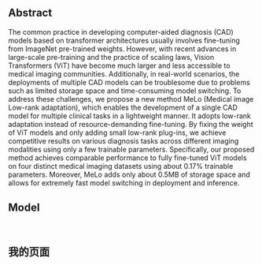 ## Abstract
The common practice in developing computer-aided diagnosis (CAD) models based on transformer architectures usually involves fine-tuning from ImageNet pre-trained weights. However, with recent advances in large-scale pre-training and the practice of scaling laws, Vision Transformers (ViT) have become much larger and less accessible to medical imaging communities. Additionally, in real-world scenarios, the deployments of multiple CAD models can be troublesome due to problems such as limited storage space and time-consuming model switching. To address these challenges, we propose a new method MeLo (Medical image Low-rank adaptation), which enables the development of a single CAD model for multiple clinical tasks in a lightweight manner. It adopts low-rank adaptation instead of resource-demanding fine-tuning. By fixing the weight of ViT models and only adding small low-rank plug-ins, we achieve competitive results on various diagnosis tasks across different imaging modalities using only a few trainable parameters. Specifically, our proposed method achieves comparable performance to fully fine-tuned ViT models on four distinct medical imaging datasets using about 0.17% trainable parameters. Moreover, MeLo adds only about 0.5MB of storage space and allows for extremely fast model switching in deployment and inference.


## Model

<!-- <figure>
  <img src="./image/bloodcell.jpg" alt="VuePress Hope 图标">
  <figcaption>VuePress Hope 图标</figcaption>
</figure> -->

<div style="display: flex; flex-wrap: wrap; gap: 16px;">
<Card
  image="/image/sz_chest_xray.png"
  title="SZ Chest X-ray"
  Task="Tuberculosis Diagnosis"
  ViT="base-ImageNet"
  Rank="4"
  downloadlink="https://absterzhu.github.io/melo.github.io/static/melo/ChinaSetAllFiles_base_lora_4_4.safetensors"
  routePath="/model/AdrenalMNIST/"
/>

<Card
  image="/image/bloodcell.jpg"
  title="Bloodcell"
  Task="Blood Cell Identification"
  ViT="base-ImageNet"
  Rank="4"
  downloadlink="https://absterzhu.github.io/melo.github.io/static/melo/blood-cells_base_lora_4_4.safetensors"
  routePath="/model/AdrenalMNIST/"
/>

<Card
  image="/image/nih_chest_xray.jpg"
  title="NIH Chest X-ray"
  Task="Thoracic Disease Diagnosis"
  ViT="base-ImageNet"
  Rank="4"
  downloadlink="https://absterzhu.github.io/melo.github.io/static/melo/nih_base1_lora_4_4.safetensors"
  routePath="/model/AdrenalMNIST/"
/>

<Card
  image="/image/mamo.jpg"
  title="INBreast"
  Task="Breast Malignancy Diagnosis"
  ViT="base-ImageNet"
  Rank="4"
  downloadlink="https://absterzhu.github.io/melo.github.io/static/melo/inbreast_base1_lora_4_4.safetensors"
  routePath="/model/AdrenalMNIST/"
/>
</div>


## 我的页面

<MyComponent></MyComponent>


  <TrainingParaSection
    :trainingpara="trainingPara"
  />

<script lang="ts" setup>
const image = '/image_dataset/AdrenalMNIST3D.jpg';
const title = 'AdrenalMNIST3D';

const datasetInfo: DatasetInfo = {
  description: 'The AdrenalMNIST3D is a new 3D shape classification dataset, consisting of shape masks from 1,584 left and right adrenal glands (i.e., 792 patients). Collected from Zhongshan Hospital Affiliated to Fudan University, each 3D shape of adrenal gland is annotated by an expert endocrinologist using abdominal computed tomography (CT), together with a binary classification label of normal adrenal gland or adrenal mass. Considering patient privacy, we do not provide the source CT scans, but the real 3D shapes of adrenal glands and their classification labels. We calculate the center of adrenal and resize the center-cropped 64mm×64mm×64mm volume into 28×28×28. The dataset is randomly split into training/validation/test set of 1,188/98/298 on a patient level.',
  task: 'Binary-Class',
  label: {"0": "normal", "1": "hyperplasia"},
  n_samples: {
    train: "1188", 
    test: "298", 
    validation: "98" 
  }
}


const trainingPara: TrainingPara = {
  learning_rate: "1e-5",
  convergence_epoch: "40",
  training_epoch: "100",
  other: ""
}
</script>
